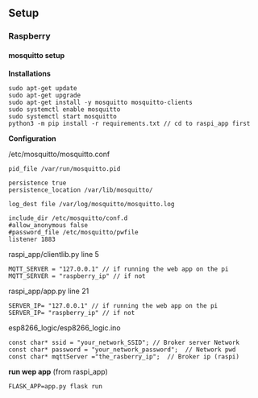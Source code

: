 ## Setup
### Raspberry
#### mosquitto setup

**Installations**
```shell
sudo apt-get update
sudo apt-get upgrade
sudo apt-get install -y mosquitto mosquitto-clients
sudo systemctl enable mosquitto
sudo systemctl start mosquitto
python3 -m pip install -r requirements.txt // cd to raspi_app first
```

**Configuration**

/etc/mosquitto/mosquitto.conf
```
pid_file /var/run/mosquitto.pid

persistence true
persistence_location /var/lib/mosquitto/

log_dest file /var/log/mosquitto/mosquitto.log

include_dir /etc/mosquitto/conf.d
#allow_anonymous false
#password_file /etc/mosquitto/pwfile
listener 1883
```

raspi_app/clientlib.py line 5
```
MQTT_SERVER = "127.0.0.1" // if running the web app on the pi
MQTT_SERVER = "raspberry_ip" // if not
```

raspi_app/app.py  line 21
```
SERVER_IP= "127.0.0.1" // if running the web app on the pi
SERVER_IP= "raspberry_ip" // if not
```

esp8266_logic/esp8266_logic.ino
```
const char* ssid = "your_network_SSID"; // Broker server Network
const char* password = "your_network_password";  // Network pwd
const char* mqttServer ="the_rasberry_ip";  // Broker ip (raspi) 
```

**run wep app**
(from raspi_app)
```shell
FLASK_APP=app.py flask run
```




